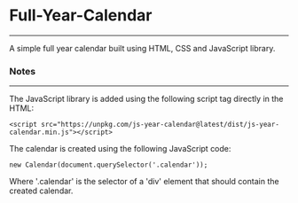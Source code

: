 # Full-Year-Calendar
---
A simple full year calendar built using HTML, CSS and JavaScript library.

### Notes
---
The JavaScript library is added using the following script tag directly in the HTML:

```
<script src="https://unpkg.com/js-year-calendar@latest/dist/js-year-calendar.min.js"></script>
```

The calendar is created using the following JavaScript code:
```
new Calendar(document.querySelector('.calendar'));
```
Where '.calendar' is the selector of a 'div' element that should contain the created calendar.
